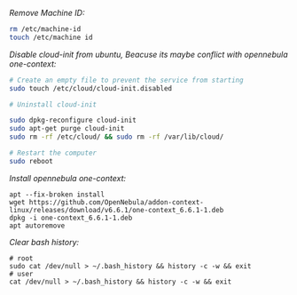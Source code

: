 
*Remove Machine ID:*

```bash
rm /etc/machine-id
touch /etc/machine id
```

*Disable cloud-init from ubuntu, Beacuse its maybe conflict with opennebula one-context:*

```bash
# Create an empty file to prevent the service from starting
sudo touch /etc/cloud/cloud-init.disabled

# Uninstall cloud-init

sudo dpkg-reconfigure cloud-init
sudo apt-get purge cloud-init
sudo rm -rf /etc/cloud/ && sudo rm -rf /var/lib/cloud/

# Restart the computer
sudo reboot
```

*Install opennebula one-context:*

```
apt --fix-broken install
wget https://github.com/OpenNebula/addon-context-linux/releases/download/v6.6.1/one-context_6.6.1-1.deb
dpkg -i one-context_6.6.1-1.deb
apt autoremove
```

*Clear bash history:*
```
# root 
sudo cat /dev/null > ~/.bash_history && history -c -w && exit
# user
cat /dev/null > ~/.bash_history && history -c -w && exit
```
